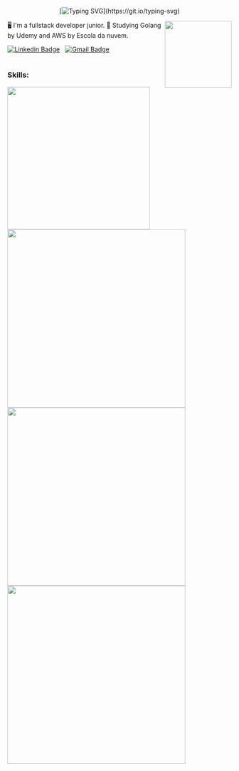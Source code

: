 <div align="center">

  [![Typing SVG](https://readme-typing-svg.herokuapp.com/?color=e33e81&size=35&center=true&vCenter=true&width=1000&lines=Hi,+I'm+Ana+Luiza.)](https://git.io/typing-svg)

  <img height="150" align="right" src="https://media.discordapp.net/attachments/1015469538738970636/1072242998953390130/popcorn.png">

</div>


:desktop_computer: I'm a fullstack developer junior.
:memo: Studying Golang by Udemy and AWS by Escola da nuvem.

<div style="display: inline_block"> 

  [![Linkedin Badge](https://img.shields.io/badge/Linkedin-323330?style=for-the-badge&logo=linkedin&logoColor=blue)](https://www.linkedin.com/in/ana-luiza-de-castro/) &nbsp; 
  [![Gmail Badge](https://img.shields.io/badge/-canaluizastro@gmail.com-c14438?style=for-the-badge&logo=Gmail&logoColor=white&link=mailto:canaluizastro@gmail.com)](mailto:canaluizastro@gmail.com) &nbsp;

</div>

#


  ### Skills:

  <img width="320" src="https://skills.thijs.gg/icons?i=html,css,js,ts,react,golang,mysql,bootstrap" >
  

<img src = "https://github-readme-stats.vercel.app/api?username=analuizadev&show_icons=true&theme=dracula" width = 400>
<img src = "https://github-readme-streak-stats.herokuapp.com?user=analuizadev&theme=dracula" width = 400>
<img src = "https://github-readme-stats.vercel.app/api/top-langs/?username=analuizadev&layout=compact&theme=dracula" width = 400>
